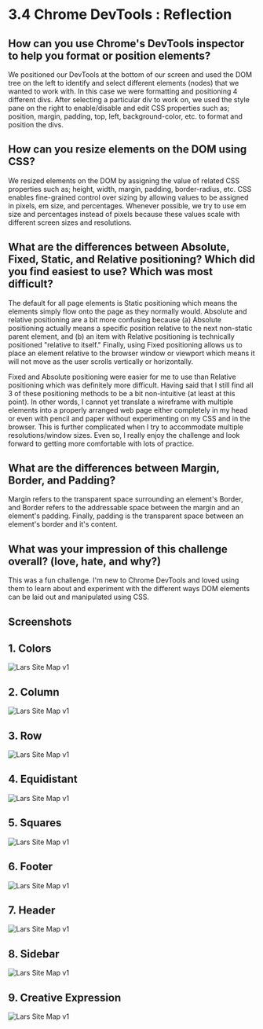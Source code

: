 # 3.4 Chrome DevTools : Reflection

## How can you use Chrome's DevTools inspector to help you format or position elements?

We positioned our DevTools at the bottom of our screen and used the DOM tree on the left to identify and select different elements (nodes) that we wanted to work with. In this case we were formatting and positioning 4 different divs. After selecting a particular div to work on, we used the style pane on the right to enable/disable and edit CSS properties such as; position, margin, padding, top, left, background-color, etc. to format and position the divs.


## How can you resize elements on the DOM using CSS?

We resized elements on the DOM by assigning the value of related CSS properties such as; height, width, margin, padding, border-radius, etc. CSS enables fine-grained control over sizing by allowing values to be assigned in pixels, em size, and percentages. Whenever possible, we try to use em size and percentages instead of pixels because these values scale with different screen sizes and resolutions.


## What are the differences between Absolute, Fixed, Static, and Relative positioning? Which did you find easiest to use? Which was most difficult?

The default for all page elements is Static positioning which means the elements simply flow onto the page as they normally would. Absolute and relative positioning are a bit more confusing because (a) Absolute positioning actually means a specific position relative to the next non-static parent element, and (b) an item with Relative positioning is technically positioned "relative to itself." Finally, using Fixed positioning allows us to place an element relative to the browser window or viewport which means it will not move as the user scrolls vertically or horizontally.

Fixed and Absolute positioning were easier for me to use than Relative positioning which was definitely more difficult. Having said that I still find all 3 of these positioning methods to be a bit non-intuitive (at least at this point). In other words, I cannot yet translate a wireframe with multiple elements into a properly arranged web page either completely in my head or even with pencil and paper without experimenting on my CSS and in the browser. This is further complicated when I try to accommodate multiple resolutions/window sizes. Even so, I really enjoy the challenge and look forward to getting more comfortable with lots of practice.


## What are the differences between Margin, Border, and Padding?

Margin refers to the transparent space surrounding an element's Border, and Border refers to the addressable space between the margin and an element's padding. Finally, padding is the transparent space between an element's border and it's content.


## What was your impression of this challenge overall? (love, hate, and why?)

This was a fun challenge. I'm new to Chrome DevTools and loved using them to learn about and experiment with the different ways DOM elements can be laid out and manipulated using CSS.

## Screenshots

## 1. Colors
![Lars Site Map v1](imgs/r3-01-colors.png)
## 2. Column
![Lars Site Map v1](imgs/r3-02-column.png)
## 3. Row
![Lars Site Map v1](imgs/r3-03-row.png)
## 4. Equidistant
![Lars Site Map v1](imgs/r3-04-equidistant.png)
## 5. Squares
![Lars Site Map v1](imgs/r3-05-squares.png)
## 6. Footer
![Lars Site Map v1](imgs/r3-06-footer.png)
## 7. Header
![Lars Site Map v1](imgs/r3-07-header.png)
## 8. Sidebar
![Lars Site Map v1](imgs/r3-08-sidebar.png)
## 9. Creative Expression
![Lars Site Map v1](imgs/r3-09-creative.png)




